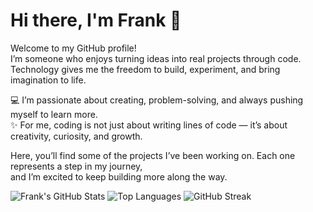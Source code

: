 # Hi there, I'm Frank 👋

Welcome to my GitHub profile!  
I’m someone who enjoys turning ideas into real projects through code.  
Technology gives me the freedom to build, experiment, and bring imagination to life.  

💻 I’m passionate about creating, problem-solving, and always pushing myself to learn more.  
✨ For me, coding is not just about writing lines of code — it’s about creativity, curiosity, and growth.  

Here, you’ll find some of the projects I’ve been working on. Each one represents a step in my journey,  
and I’m excited to keep building more along the way.  

![Frank's GitHub Stats](https://github-readme-stats.vercel.app/api?username=Frank-Muhiu-Wanja&show_icons=true&theme=radical)
![Top Languages](https://github-readme-stats.vercel.app/api/top-langs/?username=Frank-Muhiu-Wanja&layout=compact&theme=radical)
![GitHub Streak](https://streak-stats.demolab.com?user=Frank-Muhiu-Wanja&theme=radical)

